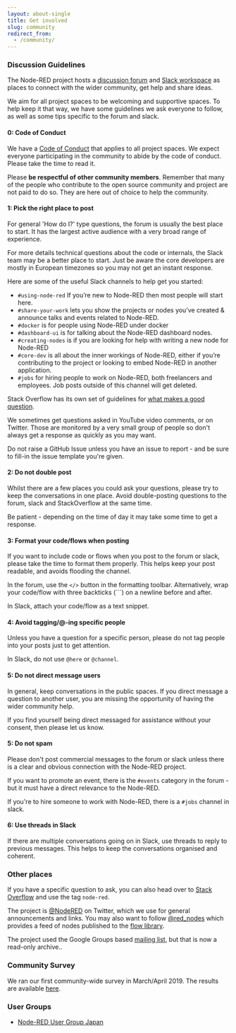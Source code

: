 ```yaml
---
layout: about-single
title: Get involved
slug: community
redirect_from:
  - /community/
---
```


### Discussion Guidelines

The Node-RED project hosts a [discussion forum](https://discourse.nodered.org) and [Slack workspace](slack) as places to connect with the wider community, get help and share ideas.

We aim for all project spaces to be welcoming and supportive spaces. To help keep it that way, we have
some guidelines we ask everyone to follow, as well as some tips specific to the forum and slack.

#### 0: Code of Conduct

We have a [Code of Conduct](/about/conduct) that applies to all project spaces. We expect everyone participating in the community to abide by the code of conduct. Please take the time to read it.

Please **be respectful of other community members**. Remember that many of the people who contribute to the open source
community and project are not paid to do so. They are here out of choice to help the community.


#### 1: Pick the right place to post

For general 'How do I?' type questions, the forum is usually the best place to start. It has the largest active audience with a very broad range of experience.

For more details technical questions about the code or internals, the Slack team may be a better place to start. Just be aware the core developers are mostly in European timezones so you may not get an instant response.

Here are some of the useful Slack channels to help get you started:

 - `#using-node-red`  If you’re new to Node-RED then most people will start here.
 - `#share-your-work` lets you show the projects or nodes you’ve created & announce talks and events related to Node-RED.
 - `#docker` is for people using Node-RED under docker
 - `#dashboard-ui` is for talking about the Node-RED dashboard nodes.
 - `#creating-nodes` is if you are looking for help with writing a new node for Node-RED
 - `#core-dev` is all about the inner workings of Node-RED, either if you’re contributing to the project or looking to embed Node-RED in another application.
 - `#jobs` for hiring people to work on Node-RED, both freelancers and employees. Job posts outside of this channel will get deleted.

Stack Overflow has its own set of guidelines for [what makes a good question](https://stackoverflow.com/help/how-to-ask).

We sometimes get questions asked in YouTube video comments, or on Twitter. Those are monitored by a very small group of people so don't always get a response as quickly as you may want.

Do not raise a GitHub Issue unless you have an issue to report - and be sure to fill-in the issue template you're given.

#### 2: Do not double post

Whilst there are a few places you could ask your questions, please try to keep the conversations in one place. Avoid double-posting questions to the forum, slack and StackOverflow at the same time.

Be patient - depending on the time of day it may take some time to get a response.


#### 3: Format your code/flows when posting

If you want to include code or flows when you post to the forum or slack, please take the time to format them properly. This helps keep your post readable, and avoids flooding the channel.

In the forum, use the `</>` button in the formatting toolbar. Alternatively, wrap your code/flow with three backticks (\`\`\`) on a newline before and after.

In Slack, attach your code/flow as a text snippet.

#### 4: Avoid tagging/@-ing specific people

Unless you have a question for a specific person, please do not tag people into your posts just to get attention.

In Slack, do not use `@here` or `@channel`.

#### 5: Do not direct message users

In general, keep conversations in the public spaces. If you direct message a question to another user, you are missing the opportunity of having the wider community help.

If you find yourself being direct messaged for assistance without your consent, then please let us know.


#### 5: Do not spam

Please don't post commercial messages to the forum or slack unless there is a clear and obvious connection with the Node-RED project.

If you want to promote an event, there is the `#events` category in the forum - but it must have a direct relevance to the Node-RED.

If you're to hire someone to work with Node-RED, there is a `#jobs` channel in slack.


#### 6: Use threads in Slack

If there are multiple conversations going on in Slack, use threads to reply to previous messages. This helps to keep the conversations organised and coherent.


### Other places

If you have a specific question to ask, you can also head over to
[Stack Overflow](https://stackoverflow.com/questions/tagged/node-red) and use
the tag `node-red`.

The project is [@NodeRED](https://twitter.com/nodered) on Twitter, which we use
for general announcements and links. You may also want to follow [@red_nodes](https://twitter.com/red_nodes)
which provides a feed of nodes published to the [flow library](https://flows.nodered.org).

The project used the Google Groups based [mailing list](https://groups.google.com/forum/#!forum/node-red), but
that is now a read-only archive..

### Community Survey

We ran our first community-wide survey in March/April 2019. The results are
available [here](/about/community/survey/2019).

### User Groups

- [Node-RED User Group Japan](https://nodered.jp/)
